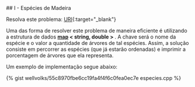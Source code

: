  <div id="especies">
 
 </div>
## I - Espécies de Madeira

Resolva este problema:
[URI][uri-1260]{:target="_blank"}

Uma das forma de resolver este problema de maneira eficiente é utilizando a estrutura de dados <a href="http://www.cplusplus.com/reference/map/map/"><b>map</b></a><b> < string, double > </b>. A chave será o nome da espécie e o valor a quantidade de árvores de tal espécies. Assim, a solução consiste em percorrer as espécies (que já estarão ordenadas) e imprimir a porcentagem de árvores que ela representa.

Um exemplo de implementação segue abaixo:

{% gist wellvolks/55c8970fbe6cc19fa4f4f6c0fea0ec7e especies.cpp %}


[uri-1260]:		https://www.urionlinejudge.com.br/judge/pt/problems/view/1260

